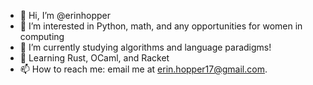 - 👋 Hi, I’m @erinhopper
- 👀 I’m interested in Python, math, and any opportunities for women in computing
- 🌱 I’m currently studying algorithms and language paradigms!
- 🧠 Learning Rust, OCaml, and Racket
- 📫 How to reach me: email me at erin.hopper17@gmail.com.

